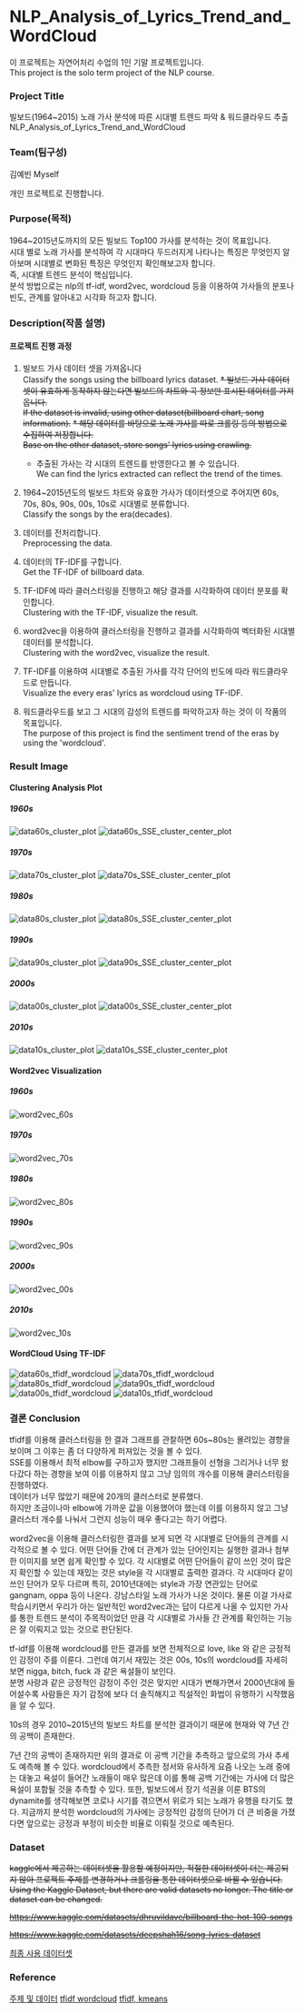 # NLP_Analysis_of_Lyrics_Trend_and_WordCloud 
이 프로젝트는 자연어처리 수업의 1인 기말 프로젝트입니다.<br>
This project is the solo term project of the NLP course.

### Project Title
빌보드(1964~2015) 노래 가사 분석에 따른 시대별 트렌드 파악 & 워드클라우드 추출 <br>
NLP_Analysis_of_Lyrics_Trend_and_WordCloud 

### Team(팀구성)
김예빈
Myself

개인 프로젝트로 진행합니다.

### Purpose(목적)
1964~2015년도까지의 모든 빌보드 Top100 가사를 분석하는 것이 목표입니다. <br>
시대 별로 노래 가사를 분석하여 각 시대마다 두드러지게 나타나는 특징은 무엇인지 알아보며 시대별로 변화된 특징은 무엇인지 확인해보고자 합니다. <br>
즉, 시대별 트렌드 분석이 핵심입니다. <br>
분석 방법으로는 nlp의 tf-idf, word2vec, wordcloud 등을 이용하여 가사들의 분포나 빈도, 관계를 알아내고 시각화 하고자 합니다.<br>

### Description(작품 설명)
#### 프로젝트 진행 과정
1. 빌보드 가사 데이터 셋을 가져옵니다<br>
Classify the songs using the billboard lyrics dataset.
  ~~* 빌보드 가사 데이터 셋이 유효하게 동작하지 않는다면 빌보드의 차트와 곡 정보만 표시된 데이터를 가져옵니다.<br>
    If the dataset is invalid, using other dataset(billboard chart, song information).~~
  ~~* 해당 데이터를 바탕으로 노래 가사를 따로 크롤링 등의 방법으로 수집하여 저장합니다. <br>
    Base on the other dataset, store songs' lyrics using crawling.~~
    * 추출된 가사는 각 시대의 트렌드를 반영한다고 볼 수 있습니다.<br>
    We can find the lyrics extracted can reflect the trend of the times. 

2. 1964~2015년도의 빌보드 차트와 유효한 가사가 데이터셋으로 주어지면 60s, 70s, 80s, 90s, 00s, 10s로 시대별로 분류합니다. <br>
Classify the songs by the era(decades).

3. 데이터를 전처리합니다.<br>
Preprocessing the data.

4. 데이터의 TF-IDF를 구합니다.<br>
Get the TF-IDF of billboard data.

5. TF-IDF에 따라 클러스터링을 진행하고 해당 결과를 시각화하여 데이터 분포를 확인합니다.<br>
Clustering with the TF-IDF, visualize the result.

6. word2vec을 이용하여 클러스터링을 진행하고 결과를 시각화하여 벡터화된 시대별 데이터를 분석합니다.<br>
Clustering with the word2vec, visualize the result.

7. TF-IDF를 이용하여 시대별로 추출된 가사를 각각 단어의 빈도에 따라 워드클라우드로 만듭니다.<br>
Visualize the every eras' lyrics as wordcloud using TF-IDF.

8. 워드클라우드를 보고 그 시대의 감성의 트렌드를 파악하고자 하는 것이 이 작품의 목표입니다.<br>
The purpose of this project is find the sentiment trend of the eras by using the 'wordcloud'.

### Result Image

#### Clustering Analysis Plot

##### 1960s
![data60s_cluster_plot](https://user-images.githubusercontent.com/49120917/170030218-eb9510ec-6026-4942-af15-b72ab33b2f83.png)
![data60s_SSE_cluster_center_plot](https://user-images.githubusercontent.com/49120917/170030222-e24ff033-7d01-4051-b10b-31f7fe691d62.png)

##### 1970s
![data70s_cluster_plot](https://user-images.githubusercontent.com/49120917/170030227-13ba8145-42a2-4fd1-a7bc-c4d76c2a6c8e.png)
![data70s_SSE_cluster_center_plot](https://user-images.githubusercontent.com/49120917/170030229-873552d8-afbd-42e9-ae79-bdbeaf115a22.png)

##### 1980s
![data80s_cluster_plot](https://user-images.githubusercontent.com/49120917/170030234-a2bd5ea6-386e-411d-96a0-afc46ca1bffa.png)
![data80s_SSE_cluster_center_plot](https://user-images.githubusercontent.com/49120917/170030235-59c46bcb-a87c-4bcf-9349-61564acf0e91.png)

##### 1990s
![data90s_cluster_plot](https://user-images.githubusercontent.com/49120917/170030239-92e78f92-0a18-4d8c-b543-8be833438e05.png)
![data90s_SSE_cluster_center_plot](https://user-images.githubusercontent.com/49120917/170030241-a1f5379c-6d54-4f0b-a7b4-f8e7e361b5a0.png)

##### 2000s
![data00s_cluster_plot](https://user-images.githubusercontent.com/49120917/170030193-238120b4-2cc2-4d65-a568-d06d848456a3.png)
![data00s_SSE_cluster_center_plot](https://user-images.githubusercontent.com/49120917/170030202-522b7f18-152e-4768-8e09-8af9cda9ee0d.png)

##### 2010s
![data10s_cluster_plot](https://user-images.githubusercontent.com/49120917/170030208-c893aef8-ec24-47bb-a794-22cc8a0677ec.png)
![data10s_SSE_cluster_center_plot](https://user-images.githubusercontent.com/49120917/170030212-13347e8d-9be6-416d-aaf8-a43a09af3a7a.png)


#### Word2vec Visualization

##### 1960s
![word2vec_60s](https://user-images.githubusercontent.com/49120917/170039905-06577422-6f95-4e46-a664-8a4b2efa1e8f.png)
##### 1970s
![word2vec_70s](https://user-images.githubusercontent.com/49120917/170039915-f6b38a70-01ce-4227-b8e9-388b6136f7bb.png)
##### 1980s
![word2vec_80s](https://user-images.githubusercontent.com/49120917/170039922-f79ace20-eb90-49b5-a3cc-c7dae6dd6fa3.png)
##### 1990s
![word2vec_90s](https://user-images.githubusercontent.com/49120917/170039933-56c40afd-343f-4380-88d1-21aac9d6f4f1.png)
##### 2000s
![word2vec_00s](https://user-images.githubusercontent.com/49120917/170039873-fe8867a0-eb4c-4081-b049-ddb24f53176e.png)
##### 2010s
![word2vec_10s](https://user-images.githubusercontent.com/49120917/170039900-918d5e0e-3576-4c33-81a2-365d74c99c21.png)

#### WordCloud Using TF-IDF
![data60s_tfidf_wordcloud](https://user-images.githubusercontent.com/49120917/170029969-066d7b85-9fc2-4253-bb52-b365712ad145.png)
![data70s_tfidf_wordcloud](https://user-images.githubusercontent.com/49120917/170029973-55a7a683-c68a-4194-a0a9-e9957b2262d4.png)
![data80s_tfidf_wordcloud](https://user-images.githubusercontent.com/49120917/170029975-cab70d7a-f516-4803-9cd0-5796d9ee1b0a.png)
![data90s_tfidf_wordcloud](https://user-images.githubusercontent.com/49120917/170029976-f8e44c2b-30ad-4e0d-b9b9-4940e7a24cdc.png)
![data00s_tfidf_wordcloud](https://user-images.githubusercontent.com/49120917/170029951-447fe050-2e4f-4a8b-bf99-237e50ff7e23.png)
![data10s_tfidf_wordcloud](https://user-images.githubusercontent.com/49120917/170029964-b17b9950-fdc0-4c9a-92e8-cc500f6820b4.png)


### 결론 Conclusion
tfidf를 이용해 클러스터링을 한 결과 그래프를 관찰하면 60s~80s는 몰려있는 경향을 보이며 그 이후는 좀 더 다양하게 퍼져있는 것을 볼 수 있다. <br>
SSE를 이용해서 최적 elbow를 구하고자 했지만 그래프들이 선형을 그리거나 너무 왔다갔다 하는 경향을 보여 이를 이용하지 않고 그냥 임의의 개수를 이용해 클러스터링을 진행하였다.<br>
데이터가 너무 많았기 때문에 20개의 클러스터로 분류했다.<br>
하지만 조금이나마 elbow에 가까운 값을 이용했어야 했는데 이를 이용하지 않고 그냥 클러스터 개수를 나눠서 그런지 성능이 매우 좋다고는 하기 어렵다.<br>

word2vec을 이용해 클러스터링한 결과를 보게 되면 각 시대별로 단어들의 관계를 시각적으로 볼 수 있다. 어떤 단어들 간에 더 관계가 있는 단어인지는 실행한 결과나 첨부한 이미지를 보면 쉽게 확인할 수 있다. 각 시대별로 어떤 단어들이 같이 쓰인 것이 많은지 확인할 수 있는데 재밌는 것은 style을 각 시대별로 출력한 결과다. 각 시대마다 같이 쓰인 단어가 모두 다르며 특히, 2010년대에는 style과 가장 연관있는 단어로 gangnam, oppa 등이 나온다. 강남스타일 노래 가사가 나온 것이다. 물론 이걸 가사로 학습시키면서 우리가 아는 일반적인 word2vec과는 답이 다르게 나올 수 있지만 가사를 통한 트렌드 분석이 주목적이었던 만큼 각 시대별로 가사들 간 관계를 확인하는 기능은 잘 이뤄지고 있는 것으로 판단된다.

tf-idf를 이용해 wordcloud를 만든 결과를 보면 전체적으로 love, like 와 같은 긍정적인 감정이 주를 이룬다. 그런데 여기서 재밌는 것은 00s, 10s의 wordcloud를 자세히 보면 nigga, bitch, fuck 과 같은 욕설들이 보인다. <br>
분명 사랑과 같은 긍정적인 감정이 주인 것은 맞지만 시대가 변해가면서 2000년대에 들어설수록 사람들은 자기 감정에 보다 더 솔직해지고 직설적인 화법이 유행하기 시작했음을 알 수 있다.<br>

10s의 경우 2010~2015년의 빌보드 차트를 분석한 결과이기 때문에 현재와 약 7년 간의 공백이 존재한다. 

7년 간의 공백이 존재하지만 위의 결과로 이 공백 기간을 추측하고 앞으로의 가사 추세도 예측해 볼 수 있다. wordcloud에서 추측한 정서와 유사하게 요즘 나오는 노래 중에는 대놓고 욕설이 들어간 노래들이 매우 많은데 이를 통해 공백 기간에는 가사에 더 많은 욕설이 포함될 것을 추측할 수 있다. 또한, 빌보드에서 장기 석권을 이룬 BTS의 dynamite를 생각해보면 코로나 시기를 겪으면서 위로가 되는 노래가 유행을 타기도 했다. 지금까지 분석한 wordcloud의 가사에는 긍정적인 감정의 단어가 더 큰 비중을 가졌다면 앞으로는 긍정과 부정이 비슷한 비율로 이뤄질 것으로 예측된다.


### Dataset
~~kaggle에서 제공하는 데이터셋을 활용할 예정이지만, 적절한 데이터셋이 더는 제공되지 않아 프로젝트 주제를 변경하거나 크롤링을 통한 데이터셋으로 바뀔 수 있습니다.~~<br>
~~Using the Kaggle Dataset, but there are valid datasets no longer.
The title or dataset can be changed.~~

~~https://www.kaggle.com/datasets/dhruvildave/billboard-the-hot-100-songs~~

~~https://www.kaggle.com/datasets/deepshah16/song-lyrics-dataset~~

[최종 사용 데이터셋](https://raw.githubusercontent.com/walkerkq/musiclyrics/master/billboard_lyrics_1964-2015.csv)

### Reference
[주제 및 데이터](https://can-do.tistory.com/138?category=804018)
[tfidf wordcloud](https://github.com/Madhakee01/WordCloud-Generator/blob/main/word_cloud_gen.ipynb)
[tfidf, kmeans](https://www.kaggle.com/code/jbencina/clustering-documents-with-tfidf-and-kmeans/notebook)
